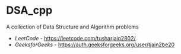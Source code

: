 # DSA_cpp
A collection of Data Structure and Algorithm problems

- *LeetCode* - https://leetcode.com/tusharjain2802/
- *GeeksforGeeks* - https://auth.geeksforgeeks.org/user/tjain2be20